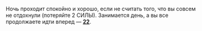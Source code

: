 Ночь проходит спокойно и хорошо, если не считать того, что вы совсем не отдохнули (потеряйте 2 СИЛЫ). Занимается день, а вы все продолжаете идти вперед — [**22**](#n_22).

